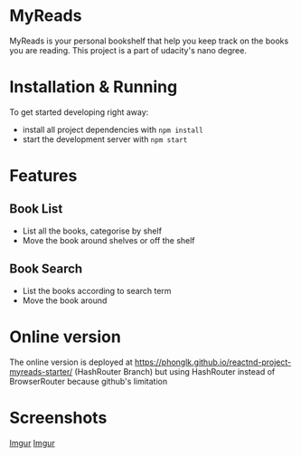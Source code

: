 # MyReads

MyReads is your personal bookshelf that help you keep track on the books you are reading. This project is a part of udacity's nano degree.

# Installation & Running
To get started developing right away:

* install all project dependencies with `npm install`
* start the development server with `npm start`

# Features
## Book List
* List all the books, categorise by shelf
* Move the book around shelves or off the shelf
## Book Search
* List the books according to search term
* Move the book around

# Online version
The online version is deployed at https://phonglk.github.io/reactnd-project-myreads-starter/ (HashRouter Branch) but using HashRouter instead of BrowserRouter because github's limitation

# Screenshots

[Imgur](https://i.imgur.com/GUzQCdO.png)
[Imgur](https://i.imgur.com/uxdSxVF.png)
